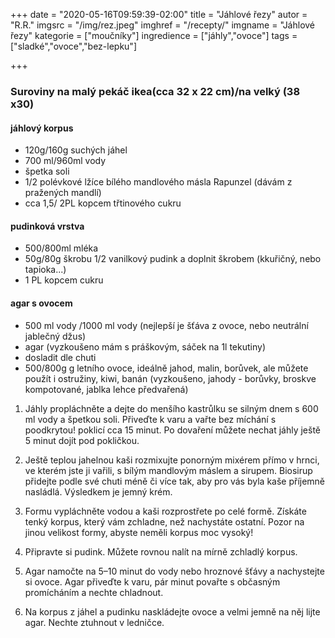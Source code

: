 +++
date = "2020-05-16T09:59:39-02:00"
title = "Jáhlové řezy"
autor = "R.R."
imgsrc = "/img/rez.jpeg"
imghref = "/recepty/"
imgname = "Jáhlové řezy"
kategorie = ["moučníky"]
ingredience = ["jáhly","ovoce"]
tags = ["sladké","ovoce","bez-lepku"]

+++



### Suroviny na malý pekáč ikea(cca 32 x 22 cm)/na velký (38 x30)

#### jáhlový korpus 
- 120g/160g suchých jáhel
- 700 ml/960ml vody
- špetka soli
- 1/2 polévkové lžíce bílého mandlového másla Rapunzel (dávám z pražených mandlí)
- cca 1,5/ 2PL kopcem třtinového cukru

#### pudinková vrstva
- 500/800ml mléka
- 50g/80g škrobu 1/2 vanilkový pudink a doplnit škrobem (kkuřičný, nebo tapioka...)
- 1 PL kopcem cukru

####  agar s ovocem
- 500 ml vody /1000 ml vody (nejlepší je šťáva z ovoce, nebo neutrální jablečný džus)
- agar (vyzkoušeno mám s práškovým, sáček na 1l tekutiny)
- dosladit dle chuti
- 500/800g g letního ovoce, ideálně jahod, malin, borůvek, ale můžete použít i ostružiny, kiwi, banán (vyzkoušeno, jahody - borůvky, broskve kompotované, jablka lehce předvařená)

1. Jáhly propláchněte a dejte do menšího kastrůlku se silným dnem s 600 ml vody a špetkou soli. Přiveďte k varu a vařte bez míchání s poodkrytou! poklicí cca 15 minut. Po dovaření můžete nechat jáhly ještě 5 minut dojít pod pokličkou.
 
2. Ještě teplou jahelnou kaši rozmixujte ponorným mixérem přímo v hrnci, ve kterém jste ji vařili, s bílým mandlovým máslem a sirupem. Biosirup přidejte podle své chuti méně či více tak, aby pro vás byla kaše příjemně nasládlá. Výsledkem je jemný krém.
 
3. Formu vypláchněte vodou a kaši rozprostřete po celé formě. Získáte tenký korpus, který vám zchladne, než nachystáte ostatní. Pozor na jinou velikost formy, abyste neměli korpus moc vysoký!
 
4. Připravte si pudink.  Můžete rovnou nalít na mírně zchladlý korpus.
 
5. Agar namočte na 5–10 minut do vody nebo hroznové šťávy a nachystejte si ovoce. Agar přiveďte k varu, pár minut povařte s občasným promícháním a nechte chladnout.
 
6. Na korpus z jáhel a pudinku naskládejte ovoce a velmi jemně na něj lijte agar. Nechte ztuhnout v ledničce.

<!--zdroj http://ilci-taktovidmj.blogspot.com/2019/07/jahlovy-rez-podle-biokucharky.html-->